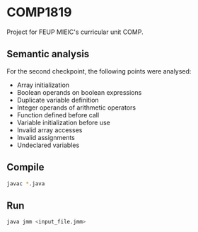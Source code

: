 # COMP1819

Project for FEUP MIEIC's curricular unit COMP.

## Semantic analysis

For the second checkpoint, the following points were analysed:

* Array initialization
* Boolean operands on boolean expressions
* Duplicate variable definition
* Integer operands of arithmetic operators
* Function defined before call
* Variable initialization before use
* Invalid array accesses
* Invalid assignments
* Undeclared variables

## Compile

```bash
javac *.java
```

## Run

```bash
java jmm <input_file.jmm>
```
